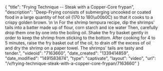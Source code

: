 {
    "title": "Frying Technique -- Steak with a Copper-Core frypan",
    "description": "Deep-Frying consists of submerging uncooked or coated food in a large quantity of hot oil (170 to 180\u00b0C) so that it cooks to a crispy golden brown.     \n                                   \n For the shrimp tempura recipe, dip the shrimps' tails into a batter made up of flour, corn starch and ice water Then, carefully drop them one by one into the boiling oil. Shake the fry basket gently in order to keep the shrimp from sticking to the bottom. After cooking for 4 to 5 minutes, raise the fry basket out of the oil, to drain off the excess of oil and dry the shrimp on a paper towel. The shrimps' tails are tasty and tender.",
    "videoid": "7163660",
    "date_created": "1339414859",
    "date_modified": "1491583674",
    "type": "captivate",
    "layout": "video",
    "url": "\/v\/frying-technique-steak-with-a-copper-core-frypan\/7163660"
}